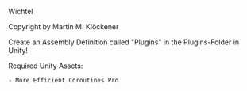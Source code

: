 Wichtel

Copyright by Martin M. Klöckener

Create an Assembly Definition called "Plugins" in the Plugins-Folder in Unity!

Required Unity Assets:

    - More Efficient Coroutines Pro